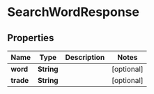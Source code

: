 

# SearchWordResponse


## Properties

Name | Type | Description | Notes
------------ | ------------- | ------------- | -------------
**word** | **String** |  |  [optional]
**trade** | **String** |  |  [optional]



